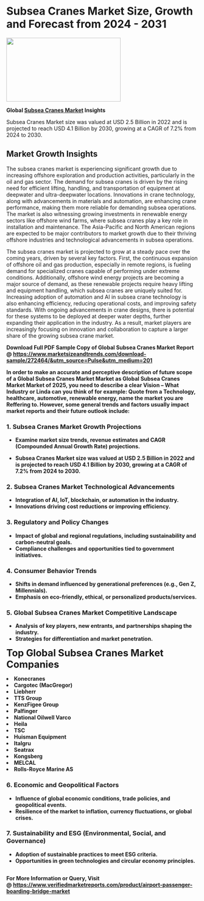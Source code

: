 <H1>Subsea Cranes Market Size, Growth and Forecast from 2024 - 2031</H1><img class="aligncenter size-medium wp-image-584254" src="https://thirdeyenews.in/wp-content/uploads/2024/09/Global-Market-Research-300x168.jpeg" alt="" width="300" height="168" /><p><strong>Global&nbsp;<a href="https://www.marketsizeandtrends.com/download-sample/272464/&amp;utm_source=Pulse&amp;utm_medium=201">Subsea Cranes Market</a> Insights</strong></p><p>Subsea Cranes Market size was valued at USD 2.5 Billion in 2022 and is projected to reach USD 4.1 Billion by 2030, growing at a CAGR of 7.2% from 2024 to 2030.</p><p><h2>Market Growth Insights</h2> <p>The subsea cranes market is experiencing significant growth due to increasing offshore exploration and production activities, particularly in the oil and gas sector. The demand for subsea cranes is driven by the rising need for efficient lifting, handling, and transportation of equipment at deepwater and ultra-deepwater locations. Innovations in crane technology, along with advancements in materials and automation, are enhancing crane performance, making them more reliable for demanding subsea operations. The market is also witnessing growing investments in renewable energy sectors like offshore wind farms, where subsea cranes play a key role in installation and maintenance. The Asia-Pacific and North American regions are expected to be major contributors to market growth due to their thriving offshore industries and technological advancements in subsea operations.</p> <p><strong></strong></p> <p>The subsea cranes market is projected to grow at a steady pace over the coming years, driven by several key factors. First, the continuous expansion of offshore oil and gas production, especially in remote regions, is fueling demand for specialized cranes capable of performing under extreme conditions. Additionally, offshore wind energy projects are becoming a major source of demand, as these renewable projects require heavy lifting and equipment handling, which subsea cranes are uniquely suited for. Increasing adoption of automation and AI in subsea crane technology is also enhancing efficiency, reducing operational costs, and improving safety standards. With ongoing advancements in crane designs, there is potential for these systems to be deployed at deeper water depths, further expanding their application in the industry. As a result, market players are increasingly focusing on innovation and collaboration to capture a larger share of the growing subsea crane market.</p> <p><strong></p><p><span class=""><strong>Download Full PDF Sample Copy of Global Subsea Cranes Market Report</strong> @ <a href="https://www.marketsizeandtrends.com/download-sample/272464/&amp;utm_source=Pulse&amp;utm_medium=201" target="_blank">https://www.marketsizeandtrends.com/download-sample/272464/&amp;utm_source=Pulse&amp;utm_medium=201</a></span></p><p>In order to make an accurate and perceptive description of future scope of a Global&nbsp;Subsea Cranes Market Market as Global&nbsp;Subsea Cranes Market Market of 2025, you need to describe a clear Vision &ndash; What Industry or Linda can you think of for example: Quote from a Technology, healthcare, automotive, renewable energy, name the market you are Reffering to. However, some general trends and factors usually impact market reports and their future outlook include:</p><h3>1.&nbsp;<strong>Subsea Cranes Market Growth Projections</strong></h3><ul><li>Examine market size trends, revenue estimates and CAGR (Compounded Annual Growth Rate) projections.</li><li><p>Subsea Cranes Market size was valued at USD 2.5 Billion in 2022 and is projected to reach USD 4.1 Billion by 2030, growing at a CAGR of 7.2% from 2024 to 2030.</p></li></ul><h3>2.&nbsp;<strong>Subsea Cranes Market Technological Advancements</strong></h3><ul><li>Integration of AI, IoT, blockchain, or automation in the industry.</li><li>Innovations driving cost reductions or improving efficiency.</li></ul><h3>3.&nbsp;<strong>Regulatory and Policy Changes</strong></h3><ul><li>Impact of global and regional regulations, including sustainability and carbon-neutral goals.</li><li>Compliance challenges and opportunities tied to government initiatives.</li></ul><h3>4.&nbsp;<strong>Consumer Behavior Trends</strong></h3><ul><li>Shifts in demand influenced by generational preferences (e.g., Gen Z, Millennials).</li><li>Emphasis on eco-friendly, ethical, or personalized products/services.</li></ul><h3>5.&nbsp;<strong>Global Subsea Cranes Market Competitive Landscape</strong></h3><ul><li>Analysis of key players, new entrants, and partnerships shaping the industry.</li><li>Strategies for differentiation and market penetration.</li></ul><p data-pm-slice="1 1 []"><span style="color: inherit; font-family: inherit; font-size: 25px;">Top Global Subsea Cranes Market Companies</span></p><div class="" data-test-id=""><p><li>Konecranes</li><li> Cargotec (MacGregor)</li><li> Liebherr</li><li> TTS Group</li><li> KenzFigee Group</li><li> Palfinger</li><li> National Oilwell Varco</li><li> Heila</li><li> TSC</li><li> Huisman Equipment</li><li> Italgru</li><li> Seatrax</li><li> Kongsberg</li><li> MELCAL</li><li> Rolls-Royce Marine AS</li></p></div><h3>6.&nbsp;<strong>Economic and Geopolitical Factors</strong></h3><ul><li>Influence of global economic conditions, trade policies, and geopolitical events.</li><li>Resilience of the market to inflation, currency fluctuations, or global crises.</li></ul><h3>7.&nbsp;<strong>Sustainability and ESG (Environmental, Social, and Governance)</strong></h3><ul><li>Adoption of sustainable practices to meet ESG criteria.</li><li>Opportunities in green technologies and circular economy principles.</li></ul><h2><strong style="font-size: 14px;">For More Information or Query, Visit @&nbsp;</strong><a style="background-color: #ffffff; font-size: 14px;" href="https://www.marketsizeandtrends.com/report/subsea-cranes-market/" target="_blank">https://www.verifiedmarketreports.com/product/airport-passenger-boarding-bridge-market</a></h2>
